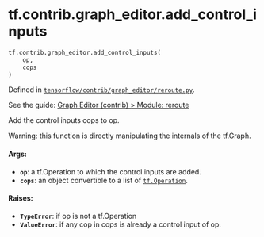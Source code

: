 <div itemscope itemtype="http://developers.google.com/ReferenceObject">
<meta itemprop="name" content="tf.contrib.graph_editor.add_control_inputs" />
</div>

# tf.contrib.graph_editor.add_control_inputs

``` python
tf.contrib.graph_editor.add_control_inputs(
    op,
    cops
)
```



Defined in [`tensorflow/contrib/graph_editor/reroute.py`](https://www.tensorflow.org/code/tensorflow/contrib/graph_editor/reroute.py).

See the guide: [Graph Editor (contrib) > Module: reroute](../../../../../api_guides/python/contrib.graph_editor.md#Module_reroute)

Add the control inputs cops to op.

Warning: this function is directly manipulating the internals of the tf.Graph.

#### Args:

* <b>`op`</b>: a tf.Operation to which the control inputs are added.
* <b>`cops`</b>: an object convertible to a list of <a href="../../../tf/Operation.md"><code>tf.Operation</code></a>.

#### Raises:

* <b>`TypeError`</b>: if op is not a tf.Operation
* <b>`ValueError`</b>: if any cop in cops is already a control input of op.